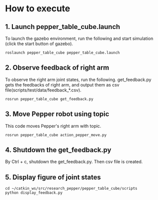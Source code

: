 # How to execute
## 1. Launch pepper_table_cube.launch
To launch the gazebo environment, run the following and start simulation (click the start button of gazebo).
```
roslaunch pepper_table_cube pepper_table_cube.launch
```

## 2. Observe feedback of right arm
To observe the right arm joint states, run the following.
get_feedback.py gets the feedbacks of right arm, and output them as csv file(scripts/test/data/feedback_*.csv).
```
rosrun pepper_table_cube get_feedback.py
```

## 3. Move Pepper robot using topic
This code moves Pepper's right arm with topic.
```
rosrun pepper_table_cube action_pepper_move.py
```

## 4. Shutdown the get_feedback.py
By Ctrl + c, shutdown the get_feedback.py. Then csv file is created.

## 5. Display figure of joint states
```
cd ~/catkin_ws/src/research_pepper/pepper_table_cube/scripts
python display_feedback.py
```
